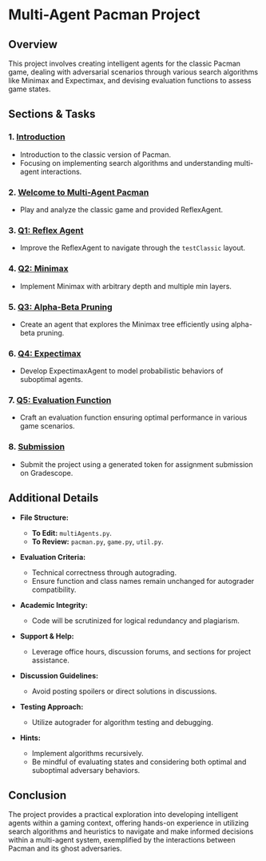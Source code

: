 # Multi-Agent Pacman Project

## Overview

This project involves creating intelligent agents for the classic Pacman game, dealing with adversarial scenarios through various search algorithms like Minimax and Expectimax, and devising evaluation functions to assess game states.

## Sections & Tasks

### 1. [Introduction](#Introduction)
   * Introduction to the classic version of Pacman.
   * Focusing on implementing search algorithms and understanding multi-agent interactions.

### 2. [Welcome to Multi-Agent Pacman](#Welcome-to-Multi-Agent-Pacman)
   * Play and analyze the classic game and provided ReflexAgent.

### 3. [Q1: Reflex Agent](#Q1-Reflex-Agent)
   * Improve the ReflexAgent to navigate through the `testClassic` layout.
   
### 4. [Q2: Minimax](#Q2-Minimax)
   * Implement Minimax with arbitrary depth and multiple min layers.

### 5. [Q3: Alpha-Beta Pruning](#Q3-Alpha-Beta-Pruning)
   * Create an agent that explores the Minimax tree efficiently using alpha-beta pruning.

### 6. [Q4: Expectimax](#Q4-Expectimax)
   * Develop ExpectimaxAgent to model probabilistic behaviors of suboptimal agents.

### 7. [Q5: Evaluation Function](#Q5-Evaluation-Function)
   * Craft an evaluation function ensuring optimal performance in various game scenarios.
   
### 8. [Submission](#Submission)
   * Submit the project using a generated token for assignment submission on Gradescope.

## Additional Details

- **File Structure:**
  - **To Edit:** `multiAgents.py`.
  - **To Review:** `pacman.py`, `game.py`, `util.py`.
  
- **Evaluation Criteria:**
  - Technical correctness through autograding.
  - Ensure function and class names remain unchanged for autograder compatibility.
  
- **Academic Integrity:**
  - Code will be scrutinized for logical redundancy and plagiarism.

- **Support & Help:**
  - Leverage office hours, discussion forums, and sections for project assistance.

- **Discussion Guidelines:**
  - Avoid posting spoilers or direct solutions in discussions.

- **Testing Approach:**
  - Utilize autograder for algorithm testing and debugging.
  
- **Hints:**
  - Implement algorithms recursively.
  - Be mindful of evaluating states and considering both optimal and suboptimal adversary behaviors.

## Conclusion

The project provides a practical exploration into developing intelligent agents within a gaming context, offering hands-on experience in utilizing search algorithms and heuristics to navigate and make informed decisions within a multi-agent system, exemplified by the interactions between Pacman and its ghost adversaries.
